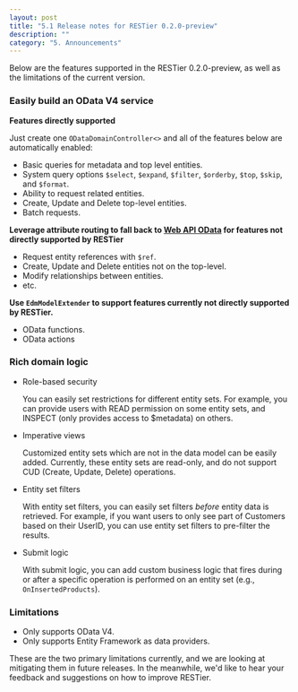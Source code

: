 ```yaml
---
layout: post
title: "5.1 Release notes for RESTier 0.2.0-preview"
description: ""
category: "5. Announcements"
---
```


Below are the features supported in the RESTier 0.2.0-preview, as well as the limitations of the current version.

### Easily build an OData V4 service

**Features directly supported**

Just create one `ODataDomainController<>` and all of the features below are automatically enabled:

 - Basic queries for metadata and top level entities.
 - System query options `$select`, `$expand`, `$filter`, `$orderby`, `$top`,
  `$skip`, and `$format`.
 - Ability to request related entities.
 - Create, Update and Delete top-level entities.
 - Batch requests.

**Leverage attribute routing to fall back to [Web API OData](http://www.asp.net/web-api/overview/odata-support-in-aspnet-web-api/odata-v4/create-an-odata-v4-endpoint) for features not directly supported by RESTier**

 - Request entity references with `$ref`.
 - Create, Update and Delete entities not on the top-level.
 - Modify relationships between entities.
 - etc.

**Use `EdmModelExtender` to support features currently not directly supported by RESTier.** 

 - OData functions.
 - OData actions

### Rich domain logic

 - Role-based security

    You can easily set restrictions for different entity sets. For example, you can provide users with READ permission on some entity sets, and INSPECT (only provides access to $metadata) on others.

 - Imperative views 

   Customized entity sets which are not in the data model can be easily added. Currently, these entity sets are read-only, and do not support CUD (Create, Update, Delete) operations.

 - Entity set filters

    With entity set filters, you can easily set filters *before* entity data is retrieved. For example, if you want users to only see part of Customers based on their UserID, you can use entity set filters to pre-filter the results.

 - Submit logic

    With submit logic, you can add custom business logic that fires during or after a specific operation is performed on an entity set (e.g., `OnInsertedProducts`).

### Limitations

- Only supports OData V4.
- Only supports Entity Framework as data providers.

These are the two primary limitations currently, and we are looking at mitigating them in future releases. In the meanwhile, we'd like to hear your feedback and suggestions on how to improve RESTier.